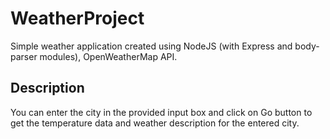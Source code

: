 # WeatherProject
Simple weather application created using NodeJS (with Express and body-parser modules), OpenWeatherMap API.

## Description
You can enter the city in the provided input box and click on Go button to get the temperature data and weather description for the entered city.
